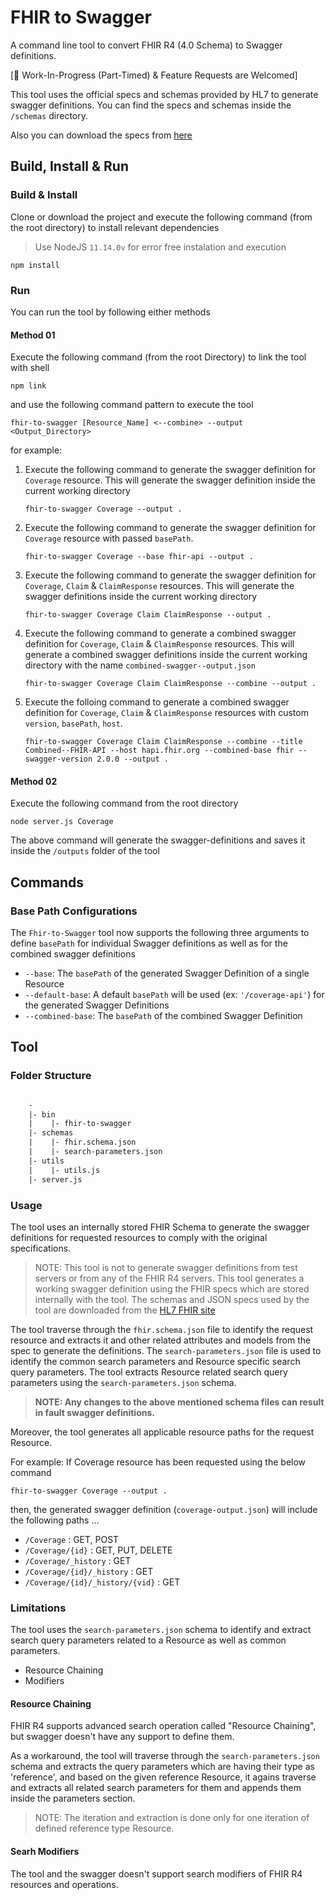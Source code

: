 # FHIR to Swagger

A command line tool to convert FHIR R4 (4.0 Schema) to Swagger definitions.

[:construction: Work-In-Progress (Part-Timed) & Feature Requests are Welcomed]

This tool uses the official specs and schemas provided by HL7 to generate swagger definitions. You can find the specs and schemas inside the `/schemas` directory.

Also you can download the specs from [here](https://www.hl7.org/fhir/downloads.html)

## Build, Install & Run

### Build & Install

Clone or download the project and execute the following command (from the root directory) to install relevant dependencies

> Use NodeJS `11.14.0v` for error free instalation and execution

```shell
npm install
```

### Run

You can run the tool by following either methods

#### Method 01

Execute the following command (from the root Directory) to link the tool with shell

```shell
npm link
```

and use the following command pattern to execute the tool

```shell
fhir-to-swagger [Resource_Name] <--combine> --output <Output_Directory>
```

for example:

1. Execute the following command to generate the swagger definition for `Coverage` resource. This will generate the swagger definition inside the current working directory

    ```shell
    fhir-to-swagger Coverage --output .
    ```

2. Execute the following command to generate the swagger definition for `Coverage` resource with passed `basePath`.

    ```shell
    fhir-to-swagger Coverage --base fhir-api --output .
    ```

3. Execute the following command to generate the swagger definition for `Coverage`, `Claim` & `ClaimResponse` resources. This will generate the swagger definitions inside the current working directory

    ```shell
    fhir-to-swagger Coverage Claim ClaimResponse --output .
    ```

4. Execute the following command to generate a combined swagger definition for `Coverage`, `Claim` & `ClaimResponse` resources. This will generate a combined swagger definitions inside the current working directory with the name `combined-swagger--output.json`

    ```shell
    fhir-to-swagger Coverage Claim ClaimResponse --combine --output .
    ```

5. Execute the folloing command to generate a combined swagger definition for `Coverage`, `Claim` & `ClaimResponse` resources with custom `version`, `basePath`, `host`.

    ```shell
    fhir-to-swagger Coverage Claim ClaimResponse --combine --title Combined--FHIR-API --host hapi.fhir.org --combined-base fhir --swagger-version 2.0.0 --output .
    ```

#### Method 02

Execute the following command from the root directory

```shell
node server.js Coverage
```

The above command will generate the swagger-definitions and saves it inside the `/outputs` folder of the tool

## Commands

### Base Path Configurations

The `Fhir-to-Swagger` tool now supports the following three arguments to define `basePath` for individual Swagger definitions as well as for the combined swagger definitions

* `--base`: The `basePath` of the generated Swagger Definition of a single Resource
* `--default-base`: A default `basePath` will be used (ex: `'/coverage-api'`) for the generated Swagger Definitions
* `--combined-base`: The `basePath` of the combined Swagger Definition

## Tool

### Folder Structure

```txt

    -
    |- bin
    |    |- fhir-to-swagger
    |- schemas
    |    |- fhir.schema.json
    |    |- search-parameters.json
    |- utils
    |    |- utils.js
    |- server.js

```

### Usage

The tool uses an internally stored FHIR Schema to generate the swagger definitions for requested resources to comply with the original specifications.

> NOTE: This tool is not to generate swagger definitions from test servers or from any of the FHIR R4 servers. This tool generates a working swagger definition using the FHIR specs which are stored internally with the tool. The schemas and JSON specs used by the tool are downloaded from the [HL7 FHIR site](https://www.hl7.org/fhir/downloads.html)

The tool traverse through the `fhir.schema.json` file to identify the request resource and extracts it and other related attributes and models from the spec to generate the definitions. The `search-parameters.json` file is used to identify the common search parameters and Resource specific search query parameters. The tool extracts Resource related search query parameters using the `search-parameters.json` schema.

> **NOTE: Any changes to the above mentioned schema files can result in fault swagger definitions.**

Moreover, the tool generates all applicable resource paths for the request Resource.

For example: If Coverage resource has been requested using the below command

```shell
fhir-to-swagger Coverage --output .
```

then, the generated swagger definition (`coverage-output.json`) will include the following paths ...

* `/Coverage` : GET, POST
* `/Coverage/{id}` : GET, PUT, DELETE
* `/Coverage/_history` : GET
* `/Coverage/{id}/_history` : GET
* `/Coverage/{id}/_history/{vid}` : GET

### Limitations

The tool uses the `search-parameters.json` schema to identify and extract search query parameters related to a Resource as well as common parameters.

* Resource Chaining
* Modifiers

#### Resource Chaining

FHIR R4 supports advanced search operation called "Resource Chaining", but swagger doesn't have any support to define them.

As a workaround, the tool will traverse through the `search-parameters.json` schema and extracts the query parameters which are having their type as 'reference', and based on the given reference Resource, it agains traverse and extracts all related search parameters for them and appends them inside the parameters section.

> NOTE: The iteration and extraction is done only for one iteration of defined reference type Resource.

#### Searh Modifiers

The tool and the swagger doesn't support search modifiers of FHIR R4 resources and operations.
